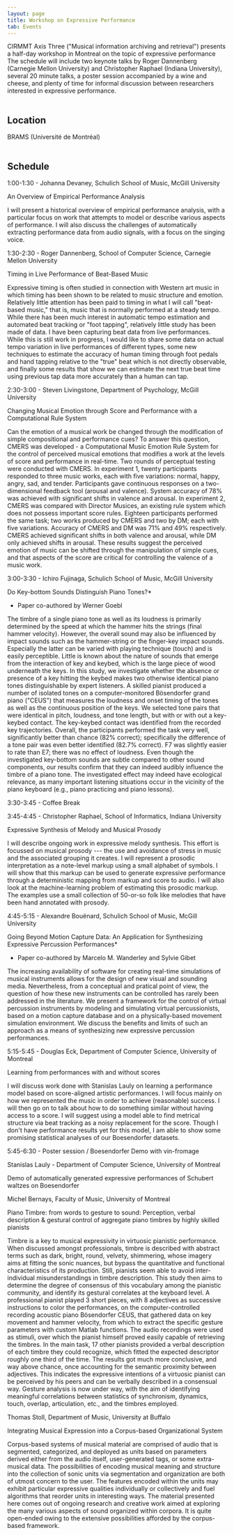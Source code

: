 ```yaml
---
layout: page
title: Workshop on Expressive Performance
tab: Events
---
```


CIRMMT Axis Three ("Musical information archiving and retrieval") presents a half-day workshop in Montreal on the topic of expressive performance The schedule will include two keynote talks by Roger Dannenberg (Carnegie Mellon University) and Christopher Raphael (Indiana University), several 20 minute talks, a poster session accompanied by a wine and cheese, and plenty of time for informal discussion between researchers interested in expressive performance.  
<br>

## Location

BRAMS (Université de Montréal)  
<br>

## Schedule

1:00-1:30 - Johanna Devaney, Schulich School of Music, McGill University

An Overview of Empirical Performance Analysis

I will present a historical overview of empirical performance analysis, with a particular focus on work that attempts to model or describe various aspects of performance. I will also discuss the challenges of automatically extracting performance data from audio signals, with a focus on the singing voice.

1:30-2:30 - Roger Dannenberg, School of Computer Science, Carnegie Mellon University

Timing in Live Performance of Beat-Based Music

Expressive timing is often studied in connection with Western art music in which timing has been shown to be related to music structure and emotion. Relatively little attention has been paid to timing in what I will call "beat-based music," that is, music that is normally performed at a steady tempo. While there has been much interest in automatic tempo estimation and automated beat tracking or "foot tapping", relatively little study has been made of data. I have been capturing beat data from live performances. While this is still work in progress, I would like to share some data on actual tempo variation in live performances of different types, some new techniques to estimate the accuracy of human timing through foot pedals and hand tapping relative to the "true" beat which is not directly observable, and finally some results that show we can estimate the next true beat time using previous tap data more accurately than a human can tap.

2:30-3:00 - Steven Livingstone, Department of Psychology, McGill University

Changing Musical Emotion through Score and Performance with a Computational Rule System

Can the emotion of a musical work be changed through the modification of simple compositional and performance cues? To answer this question, CMERS was developed - a Computational Music Emotion Rule System for the control of perceived musical emotions that modifies a work at the levels of score and performance in real-time. Two rounds of perceptual testing were conducted with CMERS. In experiment 1, twenty participants responded to three music works, each with five variations: normal, happy, angry, sad, and tender. Participants gave continuous responses on a two-dimensional feedback tool (arousal and valence). System accuracy of 78% was achieved with significant shifts in valence and arousal. In experiment 2, CMERS was compared with Director Musices, an existing rule system which does not possess important score rules. Eighteen participants performed the same task; two works produced by CMERS and two by DM; each with five variations. Accuracy of CMERS and DM was 71% and 49% respectively. CMERS achieved significant shifts in both valence and arousal, while DM only achieved shifts in arousal. These results suggest the perceived emotion of music can be shifted through the manipulation of simple cues, and that aspects of the score are critical for controlling the valence of a music work.

3:00-3:30 - Ichiro Fujinaga, Schulich School of Music, McGill University

Do Key-bottom Sounds Distinguish Piano Tones?*

* Paper co-authored by Werner Goebl

The timbre of a single piano tone as well as its loudness is primarily determined by the speed at which the hammer hits the strings (final hammer velocity). However, the overall sound may also be influenced by impact sounds such as the hammer-string or the finger-key impact sounds. Especially the latter can be varied with playing technique (touch) and is easily perceptible. Little is known about the nature of sounds that emerge from the interaction of key and keybed, which is the large piece of wood underneath the keys. In this study, we investigate whether the absence or presence of a key hitting the keybed makes two otherwise identical piano tones distinguishable by expert listeners. A skilled pianist produced a number of isolated tones on a computer-monitored Bösendorfer grand piano ("CEUS") that measures the loudness and onset timing of the tones as well as the continuous position of the keys. We selected tone pairs that were identical in pitch, loudness, and tone length, but with or with out a key-keybed contact. The key-keybed contact was identified from the recorded key trajectories. Overall, the participants performed the task very well, significantly better than chance (82% correct); specifically the difference of a tone pair was even better identified (82.7% correct). F7 was slightly easier to rate than E7; there was no effect of loudness. Even though the investigated key-bottom sounds are subtle compared to other sound components, our results confirm that they can indeed audibly influence the timbre of a piano tone. The investigated effect may indeed have ecological relevance, as many important listening situations occur in the vicinity of the piano keyboard (e.g., piano practicing and piano lessons).

3:30-3:45 - Coffee Break

3:45-4:45 - Christopher Raphael, School of Informatics, Indiana University

Expressive Synthesis of Melody and Musical Prosody

I will describe ongoing work in expressive melody synthesis. This effort is focussed on musical prosody --- the use and avoidance of stress in music and the associated grouping it creates. I will represent a prosodic interpretation as a note-level markup using a small alphabet of symbols. I will show that this markup can be used to generate expressive performance through a deterministic mapping from markup and score to audio. I will also look at the machine-learning problem of estimating this prosodic markup. The examples use a small collection of 50-or-so folk like melodies that have been hand annotated with prosody.

4:45-5:15 - Alexandre Bouënard, Schulich School of Music, McGill University

Going Beyond Motion Capture Data: An Application for Synthesizing Expressive Percussion Performances*

* Paper co-authored by Marcelo M. Wanderley and Sylvie Gibet

The increasing availability of software for creating real-time simulations of musical instruments allows for the design of new visual and sounding media. Nevertheless, from a conceptual and pratical point of view, the question of how these new instruments can be controlled has rarely been addressed in the literature. We present a framework for the control of virtual percussion instruments by modeling and simulating virtual percussionists, based on a motion capture database and on a physically-based movement simulation environment. We discuss the benefits and limits of such an approach as a means of synthesizing new expressive percussion performances.

5:15-5:45 - Douglas Eck, Department of Computer Science, University of Montreal

Learning from performances with and without scores

I will discuss work done with Stanislas Lauly on learning a performance model based on score-aligned artistic performances. I will focus mainly on how we represented the music in order to achieve (reasonable) success. I will then go on to talk about how to do something similar without having access to a score. I will suggest using a model able to find metrical structure via beat tracking as a noisy replacement for the score. Though I don't have performance results yet for this model, I am able to show some promising statistical analyses of our Boesendorfer datasets.

5:45-6:30 - Poster session / Boesendorfer Demo with vin-fromage

Stanislas Lauly - Department of Computer Science, University of Montreal

Demo of automatically generated expressive performances of Schubert waltzes on Boesendorfer

Michel Bernays, Faculty of Music, University of Montreal

Piano Timbre: from words to gesture to sound: Perception, verbal description & gestural control of aggregate piano timbres by highly skilled pianists

Timbre is a key to musical expressivity in virtuosic pianistic performance. When discussed amongst professionals, timbre is described with abstract terms such as dark, bright, round, velvety, shimmering, whose imagery aims at fitting the sonic nuances, but bypass the quantitative and functional characteristics of its production. Still, pianists seem able to avoid inter-individual misunderstandings in timbre description. This study then aims to determine the degree of consensus of this vocabulary among the pianistic community, and identify its gestural correlates at the keyboard level. A professional pianist played 3 short pieces, with 8 adjectives as successive instructions to color the performances, on the computer-controlled recording acoustic piano Bösendorfer CEUS, that gathered data on key movement and hammer velocity, from which to extract the specific gesture parameters with custom Matlab functions. The audio recordings were used as stimuli, over which the pianist himself proved easily capable of retrieving the timbres. In the main task, 17 other pianists provided a verbal description of each timbre they could recognize, which fitted the expected descriptor roughly one third of the time. The results got much more conclusive, and way above chance, once accounting for the semantic proximity between adjectives. This indicates the expressive intentions of a virtuosic pianist can be perceived by his peers and can be verbally described in a consensual way. Gesture analysis is now under way, with the aim of identifying meaningful correlations between statistics of synchronism, dynamics, touch, overlap, articulation, etc., and the timbres employed.

Thomas Stoll, Department of Music, University at Buffalo

Integrating Musical Expression into a Corpus-based Organizational System

Corpus-based systems of musical material are comprised of audio that is segmented, categorized, and deployed as units based on parameters derived either from the audio itself, user-generated tags, or some extra-musical data. The possibilities of encoding musical meaning and structure into the collection of sonic units via segmentation and organization are both of utmost concern to the user. The features encoded within the units may exhibit particular expressive qualities individually or collectively and fuel algorithms that reorder units in interesting ways. The material presented here comes out of ongoing research and creative work aimed at exploring the many various aspects of sound organized within corpora. It is quite open-ended owing to the extensive possibilities afforded by the corpus-based framework.
